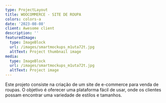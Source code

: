 ```yaml
---
type: ProjectLayout
title: WOOCOMMERCE - SITE DE ROUPA
colors: colors-a
date: '2023-08-08'
client: Awesome client
description: ''
featuredImage:
  type: ImageBlock
  url: /images/smartmockups_m1uta72t.jpg
  altText: Project thumbnail image
media:
  type: ImageBlock
  url: /images/smartmockups_m1uta72t.jpg
  altText: Project image
---
```

Este projeto consiste na criação de um site de e-commerce para venda de roupas. O objetivo é oferecer uma plataforma fácil de usar, onde os clientes possam encontrar uma variedade de estilos e tamanhos.





